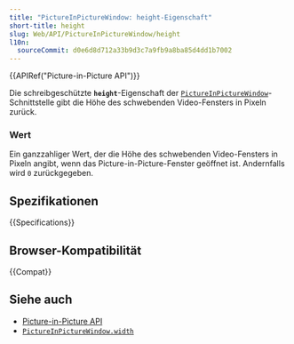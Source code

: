 ```yaml
---
title: "PictureInPictureWindow: height-Eigenschaft"
short-title: height
slug: Web/API/PictureInPictureWindow/height
l10n:
  sourceCommit: d0e6d8d712a33b9d3c7a9fb9a8ba85d4dd1b7002
---
```


{{APIRef("Picture-in-Picture API")}}

Die schreibgeschützte **`height`**-Eigenschaft der [`PictureInPictureWindow`](/de/docs/Web/API/PictureInPictureWindow)-Schnittstelle gibt die Höhe des schwebenden Video-Fensters in Pixeln zurück.

### Wert

Ein ganzzahliger Wert, der die Höhe des schwebenden Video-Fensters in Pixeln angibt, wenn das Picture-in-Picture-Fenster geöffnet ist. Andernfalls wird `0` zurückgegeben.

## Spezifikationen

{{Specifications}}

## Browser-Kompatibilität

{{Compat}}

## Siehe auch

- [Picture-in-Picture API](/de/docs/Web/API/Picture-in-Picture_API)
- [`PictureInPictureWindow.width`](/de/docs/Web/API/PictureInPictureWindow/width)
